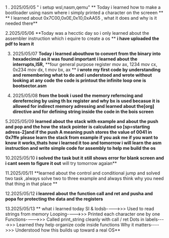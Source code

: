 1   . 2025/05/05 
" i setup wsl,nasm,qemu"
** Today i learned how to make a bootloader using nasm where i simply printed a character on the screeen ** 
** I learned about 0x7C00,0x0E,0x10,0xAA55 , what it does and why is it needed there**

2.2025/05/06
**Today was a hecctic day so i only learned about the assembler instruction which i equire to create a os **
**i have uploaded the pdf to learn it**

3. 2025/05/07
**Today i learned abouthow to convert from the binary into hexadecimal as it was found important**
**i learned about the interrupts,ISR,**
**four general purpose register
mov ax, 1234
 mov cx, 0x234
 mov dx, t
 mov bx, ax
**
**i wrote my first code by understanding and remembering what to do and i understood and wrote without looking at any code**
**the code is printout the infinite loop one is bootsector.asm**

4. 2025/05/08
**from the book i used the memory referncing and dereferncing by using th bx register and why bx is used becasue it is allowed for indirect memory adressing and learned about the[org] directive and for defining string inside the code in the bois screen**

5.2025/05/09
**learned about the stack with example and about the push and pop and the how the stack pointer is calculated so [sp=starting adress-2]and if the push A meaning push stores the value of 0041 in 0x7ffe**
**please learn the stack from example if you ask me if you want to know it works,thats how i learned it too and tomorrow i will learn the asm instruction and write simple code for assembly to help me build the os**

10.2025/05/10
**i solved the task but it still shows error for blank screen and i cant seem to figure it out** will try tomorrow agaian**

11.2025/05/11
**learned about the control and conditional jump and solved two task ,always solve two to three example and always think why you need that thing in that place **

12.2025/05/12
**i leanred about the function call and ret and pusha and popa for protecting the data and the registers**

13.2025/05/13
**
what i learned today
 SI & lodsb---->>> Used to read strings from memory
 Looping---->>> Printed each character one by one
 Functions---->>> Called print_string cleanly with call / ret
 Dots in labels---->>> Learned they help organize code inside functions
 Why it matters---->>> Understood how this builds up toward a real OS**

